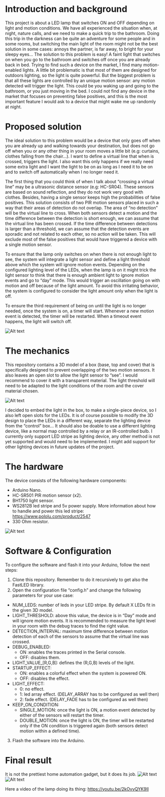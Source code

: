 # Introduction and background
This project is about a LED lamp that switches ON and OFF depending on light and motion conditions.
We have all experienced the situation when, at night, nature calls, and we need to make a quick trip to the bathroom. Doing this trip in the darkness can be quite an adventure for some people and in some rooms, but switching the main light of the room might not be the best solution in some cases: annoys the partner, is far away, to bright for your sleepy eyes...
The solution to this problem is easy! A faint light that switches on when you go to the bathroom and switches off once you are already back in bed.
Trying to find such a device on the market, I find many motion-enabled lights. A little bit problematic is that most of them are designed for outdoors lighting, so the light is quite powerful. But the biggest problem is that all these lights are controlled by an unique motion sensor: any motion detected will trigger the light. This could be you waking up and going to the bathroom, or you just moving in the bed.
I could not find any device in the market that focuses on preventing false positives, and this is the most important feature I would ask to a device that might wake me up randomly at night.

# Proposed solution
The ideal solution to this problem would be a device that only goes off when you are already up and walking towards your destination, but does not go off when you or any other thing in your room moves a little bit (e.g: curtains, clothes falling from the chair…).
I want to define a virtual line that  when is crossed, triggers the light. I also want this only happens if we really need some extra light and I want the light to be on as long as I need it to be on and to switch off automatically when I no longer need it.

The first thing that you could think of when I talk about “crossing a virtual line” may be a ultrasonic distance sensor (e.g: HC-SR04). These sensors are based on sound reflection, and they do not work very good with clothes. Besides, having a single sensor keeps high the probabilities of false positives.
This solution consists of two PIR motion sensors placed in such a way that their areas of detection do not overlap. The area of “no detection” will be the virtual line to cross. When both sensors detect a motion and the time difference between the detection is short enough, we can assume that the virtual line has been crossed. If the time difference between detections is larger than a threshold, we can assume that the detection events are sporadic and not related to each other, so no action will be taken. This will exclude most of the false positives that would have triggered a device with a single motion sensor.

To ensure that the lamp only switches on when there is not enough light to see, the system will integrate a light sensor and define a light threshold above which the system will ignore motion events.
Depending on the configured lighting level of the LEDs, when the lamp is on it might trick the light sensor to think that there is enough ambient light to ignore motion events and go to “day” mode. This would trigger an oscillation going on with motion and off because of the light amount. To avoid this irritating behavior, the system is configured to consider the light amount only when the light is off.

To ensure the third requirement of being on until the light is no longer needed, once the system is on, a timer will start. Whenever a new motion event is detected, the timer will be restarted. When a timeout event happens, the light will switch off.

![Alt text](Images/Diagram_Close_view.png)

# The mechanics
This repository contains a 3D model of a box (base, top and cover) that is specifically designed to prevent overlapping of the two motion sensors.
It also leaves an open slot to allow the light sensor to “see”. I would recommend to cover it with a transparent material. The light threshold will need to be adapted to the light conditions of the room and the cover material chosen.

![Alt text](Images/Model.png)

I decided to embed the light in the box, to make a single-piece device, so I also left open slots for the LEDs. It is of course possible to modify the 3D design to place the LEDs in a different way, separate the lighting device from the “control” box…
It should also be doable to use a different lighting device, like a normal map controlled by a relay or an IR-controlled bulb.
I currently only support LED stripe as lighting device, any other method is not yet supported and would need to be implemented.
I might add support for other lighting devices in future updates of the project.

# The hardware
The device consists of the following hardware components:
* Arduino Nano.
* HC-SR501 PIR motion sensor (x2).
* BH1750 light sensor.
* WS2812B led stripe and 5v power supply. More information about how to handle and power this led stripe: https://www.pololu.com/product/2547
* 330 Ohm resistor.

![Alt text](Images/Schematic.png)

# Software & Configuration
To configure the software and flash it into your Arduino, follow the next steps:
1. Clone this repository. Remember to do it recursively to get also the FastLED library.
2. Open the configuration file “config.h” and change the following parameters for your use case:
* NUM_LEDS: number of leds in your LED stripe. By default X LEDs fit in the given 3D model.
* LIGHT_THRESHOLD: above this value, the device is in “Day” mode and will ignore motion events. It is recommended to measure the light level in your room with the debug traces to find the right value.
* DETECTION_INTERVAL: maximum time difference between motion detection of each of the sensors to assume that the virtual line was crossed.
* DEBUG_ENABLED:
  * ON :enables the traces printed in the Serial console.
  * OFF: disables them.
* LIGHT_VALUE_[R,G,B]: defines the (R,G,B) levels of the light.
* STARTUP_EFFECT:
  * ON: enables a colorful effect when the system is powered ON.
  * OFF: disables the effect.
* LIGHT_EFFECT:
  * 0: no effect.
  * 1: led array effect. (DELAY_ARRAY has to be configured as well then)
  * 2: fade effect. (DELAY_FADE has to be configured as well then)
* KEEP_ON_CONDITION:
  * SINGLE_MOTION: once the light is ON, a motion event detected by either of the sensors will restart the timer.
  * DOUBLE_MOTION: once the light is ON, the timer will be restarted only if the ON condition is triggered again (both sensors detect motion within a defined time).
3. Flash the software into the Arduino.

# Final result
It is not the prettiest home automation gadget, but it does its job.
![Alt text](Images/Lamp_off.JPG)
![Alt text](Images/Lamp_on.JPG)

Here a video of the lamp doing its thing:
https://youtu.be/2kOvvQYK9II
